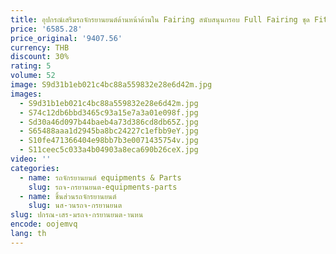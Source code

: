 ```yaml
---
title: อุปกรณ์เสริมรถจักรยานยนต์ด้านหน้าด้านใน Fairing สนับสนุนกรอบ Full Fairing ชุด Fit Harley Touring Road Glide FLTR 2015-2023
price: '6585.28'
price_original: '9407.56'
currency: THB
discount: 30%
rating: 5
volume: 52
image: S9d31b1eb021c4bc88a559832e28e6d42m.jpg
images:
  - S9d31b1eb021c4bc88a559832e28e6d42m.jpg
  - S74c12db6bbd3465c93a15e7a3a01e098f.jpg
  - Sd30a46d097b44baeb4a73d386cd8db65Z.jpg
  - S65488aaa1d2945ba8bc24227c1efbb9eY.jpg
  - S10fe471366404e98bb7b3e0071435754v.jpg
  - S11ceec5c033a4b04903a8eca690b26ceX.jpg
video: ''
categories:
  - name: รถจักรยานยนต์ equipments & Parts
    slug: รถจ-กรยานยนต-equipments-parts
  - name: ชิ้นส่วนรถจักรยานยนต์
    slug: นส-วนรถจ-กรยานยนต
slug: ปกรณ-เสร-มรถจ-กรยานยนต-านหน
encode: oojemvq
lang: th
---
```

  